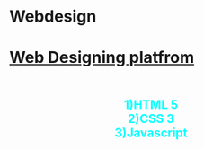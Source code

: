 # Webdesign
<h1><u>Web Designing platfrom</u></h1>
<div align="center">
        <font color="cyan">
<h2>
<br>
1)HTML 5
<br>
2)CSS 3
<br>
3)Javascript
</font>
</h2>
</div>